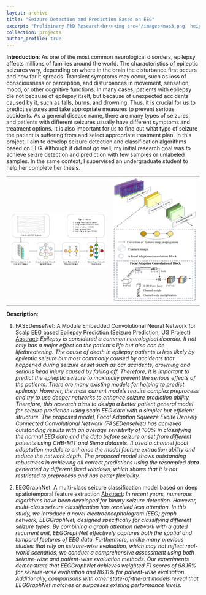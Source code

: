 ```yaml
---
layout: archive
title: "Seizure Detection and Prediction Based on EEG"
excerpt: "Preliminary PhD Research<br/><img src='/images/mas3.png' height='300' width='500'>"
collection: projects
author_profile: true
---
```

**Introduction**: As one of the most common neurological disorders, epilepsy affects millions of families around the world. The characteristics of epileptic seizures vary, depending on where in the brain the disturbance first occurs and how far it spreads. Transient symptoms may occur, such as loss of consciousness or perception, and disturbances in movement, sensation, mood, or other cognitive functions. In many cases, patients with epilepsy die not because of epilepsy itself, but because of unexpected accidents caused by it, such as falls, burns, and drowning. Thus, it is crucial for us to predict seizures and take appropriate measures to prevent serious accidents. As a general disease name, there are many types of seizures, and patients with different seizures usually have different symptoms and treatment options. It is also important for us to find out what type of seizure the patient is suffering from and select appropriate treatment plan. In this project, I aim to develop seizure detection and classification algorithms based on EEG. Although it did not go well, my initial research goal was to achieve seizre detection and prediction with few samples or unlabeled samples. In the same context, I supervised an undergraduate student to help her complete her thesis.

<div align=center>
<table><tr>
<td><img src="/images/model.png" width = 600></td>
<td><img src="/images/model2.png" ></td>
</tr></table>
</div>

**Description**: 
1. FASEDenseNet: A Module Embedded Convolutional Neural Network for Scalp EEG based Epilepsy Prediction (Seizure Prediction, UG Project)
<u>Abstract</u>: *Epilepsy is considered a common neurological disorder. It not only has a major effect on the patient’s life but also can be lifethreatening. The cause of death in epilepsy patients is less likely by epileptic seizure but most commonly caused by accidents that happened during seizure onset such as car accidents, drowning and serious head injury caused by falling off. Therefore, it is important to predict the epileptic seizure to maximally prevent the serious effects of the patients. There are many existing models for helping to predict epilepsy. However, the most current models require complex preprocess and try to use deeper networks to enhance seizure prediction ability. Therefore, this research aims to design a better patient general model for seizure prediction using scalp EEG data with a simpler but efficient structure. The proposed model, Focal Adaption Squeeze Excite Densely Connected Convolutional Network (FASEDenseNet) has achieved outstanding results with an average sensitivity of 100% in classifying the normal EEG data and the data before seizure onset from different patients using CHB-MIT and Siena datasets. It used a channel focal adaptation module to enhance the model feature extraction ability and reduce the network depth. The proposed model shows outstanding robustness in achieving all correct predictions using the resampled data generated by different fixed windows, which shows that it is not restricted to preprocess and has better flexibility.*

2. EEGGraphNet: A multi-class seizure classification model based on deep spatiotemporal feature extraction
<u>Abstract</u>: *In recent years, numerous algorithms have been developed for binary seizure detection. However, multi-class seizure classification has received less attention. In this study, we introduce a novel electroencephalogram (EEG) graph network, EEGGraphNet, designed specifically for classifying different seizure types. By combining a graph attention network with a gated recurrent unit, EEGGraphNet effectively captures both the spatial and temporal features of EEG data. Furthermore, unlike many previous studies that rely on seizure-wise evaluation, which may not reflect real-world scenarios, we conduct a comprehensive assessment using both seizure-wise and patient-wise evaluation methods. Our experiments demonstrate that EEGGraphNet achieves weighted F1 scores of 98.15% for seizure-wise evaluation and 86.11% for patient-wise evaluation. Additionally, comparisons with other state-of-the-art models reveal that EEGGraphNet matches or surpasses existing performance levels.*